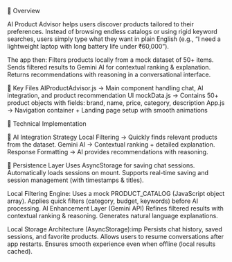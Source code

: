 🚀 Overview

AI Product Advisor helps users discover products tailored to their preferences. Instead of browsing endless catalogs or using rigid keyword searches, users simply type what they want in plain English (e.g., “I need a lightweight laptop with long battery life under ₹60,000”).

The app then:
Filters products locally from a mock dataset of 50+ items.
Sends filtered results to Gemini AI for contextual ranking & explanation.
Returns recommendations with reasoning in a conversational interface.

📂 Key Files
AIProductAdvisor.js → Main component handling chat, AI integration, and product recommendation UI
mockData.js → Contains 50+ product objects with fields: brand, name, price, category, description
App.js → Navigation container + Landing page setup with smooth animations




🔧 Technical Implementation

🧠 AI Integration Strategy
Local Filtering → Quickly finds relevant products from the dataset.
Gemini AI → Contextual ranking + detailed explanation.
Response Formatting → AI provides recommendations with reasoning.

💾 Persistence Layer
Uses AsyncStorage for saving chat sessions.
Automatically loads sessions on mount.
Supports real-time saving and session management (with timestamps & titles).

Local Filtering Engine:
Uses a mock PRODUCT_CATALOG (JavaScript object array).
Applies quick filters (category, budget, keywords) before AI processing.
AI Enhancement Layer (Gemini API)
Refines filtered results with contextual ranking & reasoning.
Generates natural language explanations.

Local Storage Architecture (AsyncStorage):imp
Persists chat history, saved sessions, and favorite products.
Allows users to resume conversations after app restarts.
Ensures smooth experience even when offline (local results cached).